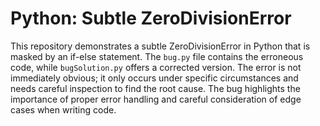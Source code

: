 # Python: Subtle ZeroDivisionError
This repository demonstrates a subtle ZeroDivisionError in Python that is masked by an if-else statement.  The `bug.py` file contains the erroneous code, while `bugSolution.py` offers a corrected version.
The error is not immediately obvious; it only occurs under specific circumstances and needs careful inspection to find the root cause. The bug highlights the importance of proper error handling and careful consideration of edge cases when writing code.
